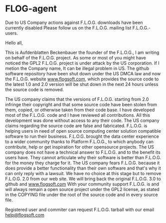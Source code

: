 # FLOG-agent

Due to US Company actions against F.L.O.G. downloads have been currently disabled Please follow us on the F.L.O.G. mailing list F.L.O.G.-users.

Hello all,

This is Aufdenblatten Beckenbauer the founder of the F.L.O.G., I am writing on behalf of the F.L.O.G. project. As some or most of you might have noticed the GPL2 F.L.O.G. project is under attack by the US corporation. If I metion the Company name, It can be illegal problem in US. The github software repository have been shut down under the US DMCA law and now the F.L.O.G. website www.flogsoft.com, which provides the source code to the latest 1.0 and 2.0 version will be shut down in the next 24 hours unless the source code is removed.

The US company claims that the versions of F.L.O.G. starting from 2.0 infringe their copyright and that some source code have been stolen from them, copied, or otherwise taken from their code base. I have developed most of the F.L.O.G. code and I have reviewed all contributions. All this development was done without access to any their code. The US company claims regarding the source code are false and fabricated. F.L.O.G. is helping users in need of open source computing center solution compatible software to run their business. F.L.O.G. brought the data center experience to a wider community thanks to Platform F.L.O.G., to which anybody can contribute, help or get inspiration for other opensource projects. The US company does not have a technical answer to F.L.O.G. and to the benefit its users have. They cannot articulate why their software is better than F.L.O.G. for the money they charge for it. The US company fears F.L.O.G. because it does provide a better functionality than their own software and that's why it can only reply with a lawsuit. We have no choice at this stage but to remove F.L.O.G. 2.0 from our web site. We will bring back the original F.L.O.G. 3.0 to github and www.flogsoft.com With your community support F.L.O.G. is and will always remain a open source project under the GPL2 license, as stated in the COPYING file under the root of the source code and in every source file.

Registered user and commiter can request F.L.O.G. tarball with our email help@flogsoft.com
